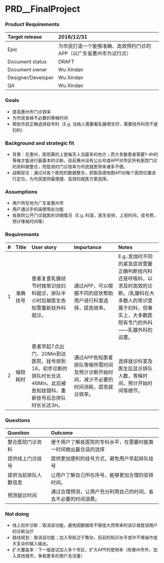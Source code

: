 # PRD__FinalProject
### Product Requirements
Target release|2018/12/31
:---|:---
Epic|为市民打造一个能够准确、高效预约门诊的APP（以广东省惠州市为试行点）
Document status| DRAFT
Document owner| Wu Xindan
Designer/Developer| Wu Xindan
QA|Wu Xindan

### Goals
- 提高惠州市门诊效率
- 为市民省掉不必要的等候时间
- 帮助市民正确选择挂号科（E.g. 当病人需要看乳腺增生时，需要挂外科而不是妇科）

### Background and strategic fit
- 背景：在惠州，医院算的上是每天人流最多的地方；而大多数患者需要1-4h的等候才能进行最基本的诊断。目前惠州没有公众号或APP对市区所有医院门诊的资料做整合，而低效的门诊效率为市民就医带来诸多不便。
- 战略契合：通过对各个医院的数据整合，抓取高德地图API对每个医院位置进行定位，为市民提供最便捷、高效的就医方案选择。

### Assumptions
- 用户所在地为广东省惠州市
- 用户通过手机端使用此功能
- 各医院公开门诊就医的详细情况（E.g.:科室，医生安排，上班时间，挂号费，预计等候时间等）

### Requirements
|#|Title|User story|Importance|Notes
:---|:----|:-----|:------|:------
1|准确挂号|患者复查乳腺结节时按常识挂妇科就诊，排队半小时后被医生告知需重新挂外科就诊。|通过APP，可以根据不同的症状帮助用户进行科室选择，提高效率。|E.g.:发烧时不同的紧急症状需要正确判断挂内科还是呼吸科，以求及时高效的诊断。/乳腺科在大多数人的常识里属于妇科，但事实上，大多数医院有专门的外科——乳腺外科的设置。
2|缩短耗时|患者早起7点出门，20Min到达医院，挂号排到16，初步诊断的排队时长长达46Min。此后被告知挂错科，重新挂号后总排队时长长达3H。|通过APP告知患者排队等候所需时间及预计诊断开始时间，减少不必要的时间消耗，提高就诊效率。|选择就诊科室及医生后显示排队人数，等候时间，预计开始时间等细节。

### Questions
|Question|Outcome
:----|:----
整合医院门诊资料|便于用户了解各医院的专科水平，在需要时能第一时间做出最合适的选择
提供线上门诊挂号|提供更加便利的挂号方式，避免用户早起排队挂号
提供当前排队人数信息|让用户了解自己所在序号，能够更加合理的安排时间。
预测就诊时间|通过合理预测，让用户充分利用自己的时间，省去不必要的时间浪费。

### Not doing
- 线上初步诊断：取消该功能，避免因数据库不够庞大而带来的误诊或耽误用户的诊断治疗
- 路线规划：取消该功能；加入导航过于繁杂，目前的知识水平或许不够操作庞大复杂的输入输出。
- 扩大覆盖率：下一版尝试加入多个市区，扩大APP的使用率（除惠州市外，加入其他城市，争取更多的用户及流量）
